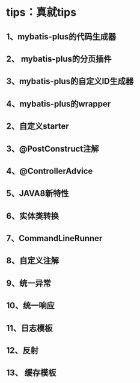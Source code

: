# tips：真就tips

## 1、mybatis-plus的代码生成器

## 2、 mybatis-plus的分页插件

## 3、mybatis-plus的自定义ID生成器

## 4、mybatis-plus的wrapper





## 2、自定义starter

## 3、@PostConstruct注解

## 4、@ControllerAdvice

## 5、JAVA8新特性

## 6、实体类转换

## 7、CommandLineRunner

## 8、自定义注解

## 9、统一异常

## 10、统一响应

## 11、日志模板

## 12、反射

## 13、 缓存模板










